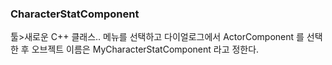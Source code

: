 ### CharacterStatComponent

툴>새로운 C++ 클래스.. 메뉴를 선택하고 다이얼로그에서 ActorComponent 를 선택한 후 오브젝트 이름은 MyCharacterStatComponent 라고 정한다.

